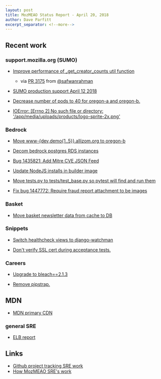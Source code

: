 ```yaml
---
layout: post
title: MozMEAO Status Report - April 20, 2018
author: Dave Parfitt
excerpt_separator: <!--more-->
---
```


<!--more-->

## Recent work


### support.mozilla.org (SUMO)

- [Improve performance of _get_creator_counts util function](https://github.com/mozilla/kitsune/issues/3174)
    - via [PR 3175](https://github.com/mozilla/kitsune/pull/3175) from [@safwanrahman](https://github.com/safwanrahman) 

- [SUMO production support April 12 2018](https://github.com/mozmeao/infra/issues/777)

- [Decrease number of pods to 40 for oregon-a and oregon-b.](https://github.com/mozilla/kitsune/pull/3184)

- [IOError: [Errno 2] No such file or directory: '/app/media/uploads/products/logo-sprite-2x.png'](https://github.com/mozilla/kitsune/issues/3179)

### Bedrock

- [Move www-{dev,demo{1..5}}.allizom.org to oregon-b](https://github.com/mozmeao/infra/issues/768)

- [Decom bedrock postgres RDS instances](https://github.com/mozmeao/infra/issues/761)

- [Bug 1435821: Add Mitre CVE JSON Feed](https://github.com/mozilla/bedrock/pull/5544)


- [Update NodeJS installs in builder image](https://github.com/mozilla/bedrock/pull/5580)

- [Move tests.py to tests/test_base.py so pytest will find and run them](https://github.com/mozilla/bedrock/pull/5578)

- [Fix bug 1447772: Require fraud report attachment to be images](https://github.com/mozilla/bedrock/pull/5575)

### Basket

- [Move basket newsletter data from cache to DB](https://github.com/mozilla/bedrock/issues/5551)

### Snippets

- [Switch healthcheck views to django-watchman](https://github.com/mozmeao/snippets-service/pull/369)

- [Don't verify SSL cert during acceptance tests.](https://github.com/mozmeao/snippets-service/pull/378)

### Careers

- [Upgrade to bleach==2.1.3](https://github.com/mozmeao/lumbergh/pull/220)

- [Remove pipstrap.](https://github.com/mozmeao/lumbergh/pull/221)

## MDN

- [MDN primary CDN](https://github.com/mozmeao/infra/pull/726)


### general SRE

- [ELB report](https://github.com/mozmeao/infra/issues/763)


## Links

- [Github project tracking SRE work](https://github.com/mozmar/infra/projects/2)
- [How MozMEAO SRE's work](https://github.com/mozmar/infra/blob/master/docs/how_we_work.md)
